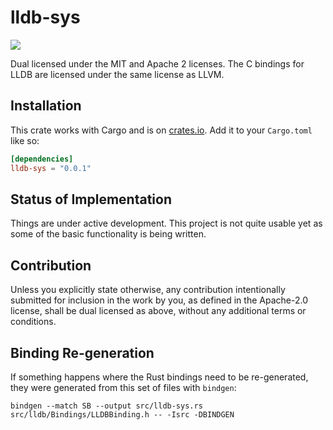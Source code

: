 # lldb-sys

[![](http://meritbadge.herokuapp.com/lldb-sys)](https://crates.io/crates/lldb-sys)

Dual licensed under the MIT and Apache 2 licenses. The C bindings for LLDB are
licensed under the same license as LLVM.

## Installation

This crate works with Cargo and is on
[crates.io](https://crates.io/crates/lldb-sys).
Add it to your `Cargo.toml` like so:

```toml
[dependencies]
lldb-sys = "0.0.1"
```

## Status of Implementation

Things are under active development. This project is not quite
usable yet as some of the basic functionality is being written.

## Contribution

Unless you explicitly state otherwise, any contribution
intentionally submitted for inclusion in the work by you,
as defined in the Apache-2.0 license, shall be dual licensed
as above, without any additional terms or conditions.

## Binding Re-generation

If something happens where the Rust bindings need to be re-generated,
they were generated from this set of files with `bindgen`:

```shell
bindgen --match SB --output src/lldb-sys.rs src/lldb/Bindings/LLDBBinding.h -- -Isrc -DBINDGEN
```
